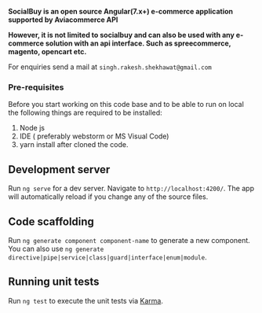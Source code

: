 

**SocialBuy is an open source Angular(7.x+) e-commerce application supported by Aviacommerce API**


**However, it is not limited to socialbuy and can also be used with any e-commerce solution with an api interface. Such as spreecommerce, magento, opencart etc.**

For enquiries send a mail at `singh.rakesh.shekhawat@gmail.com`

### Pre-requisites 

Before you start working on this code base and to be able to run on local the following things are required to be installed:

1. Node js 
2. IDE  ( preferably webstorm or MS Visual Code)
3. yarn install after cloned the code.


## Development server
Run `ng serve` for a dev server. Navigate to `http://localhost:4200/`. The app will automatically reload if you change any of the source files.

## Code scaffolding
Run `ng generate component component-name` to generate a new component. You can also use `ng generate directive|pipe|service|class|guard|interface|enum|module`.

## Running unit tests
Run `ng test` to execute the unit tests via [Karma](https://karma-runner.github.io).